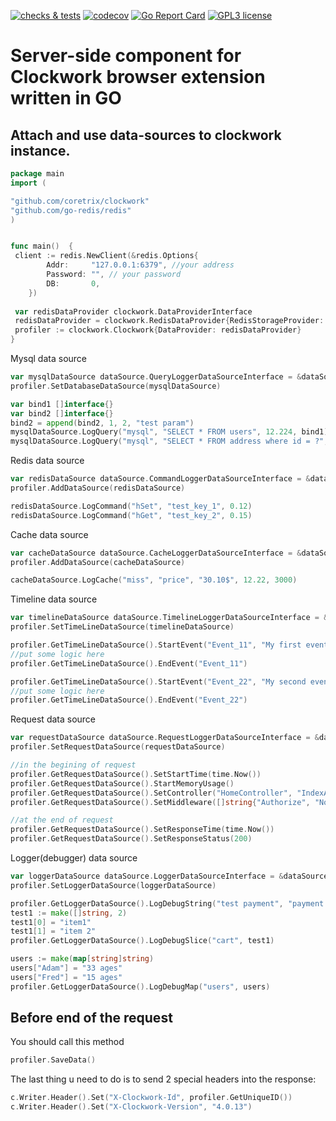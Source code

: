 [![checks & tests](https://github.com/coretrix/clockwork/actions/workflows/main.yml/badge.svg)](https://github.com/coretrix/clockwork/actions)
[![codecov](https://codecov.io/gh/coretrix/clockwork/branch/master/graph/badge.svg?token=1KZSMFMKWA)](https://codecov.io/gh/coretrix/clockwork)
[![Go Report Card](https://goreportcard.com/badge/github.com/coretrix/clockwork)](https://goreportcard.com/report/github.com/coretrix/clockwork)
[![GPL3 license](https://img.shields.io/badge/license-GPL3-brightgreen.svg)](https://opensource.org/licenses/GPL-3.0)

# Server-side component for Clockwork browser extension written in GO

## Attach and use data-sources to clockwork instance.

```go
package main
import (

"github.com/coretrix/clockwork"
"github.com/go-redis/redis"
)


func main()  {
 client := redis.NewClient(&redis.Options{
 		Addr:     "127.0.0.1:6379", //your address
 		Password: "", // your password
 		DB:       0, 
 	})
 	
 var redisDataProvider clockwork.DataProviderInterface
 redisDataProvider = clockwork.RedisDataProvider{RedisStorageProvider: client}
 profiler := clockwork.Clockwork{DataProvider: redisDataProvider}
}
```

Mysql data source
```go
var mysqlDataSource dataSource.QueryLoggerDataSourceInterface = &dataSource.MysqlDataSource{}
profiler.SetDatabaseDataSource(mysqlDataSource)

var bind1 []interface{}
var bind2 []interface{}
bind2 = append(bind2, 1, 2, "test param")
mysqlDataSource.LogQuery("mysql", "SELECT * FROM users", 12.224, bind1)
mysqlDataSource.LogQuery("mysql", "SELECT * FROM address where id = ?", 1, bind2)
```

Redis data source
```go
var redisDataSource dataSource.CommandLoggerDataSourceInterface = &dataSource.RedisDataSource{}
profiler.AddDataSource(redisDataSource)

redisDataSource.LogCommand("hSet", "test_key_1", 0.12)
redisDataSource.LogCommand("hGet", "test_key_2", 0.15)
```

Cache data source
```go
var cacheDataSource dataSource.CacheLoggerDataSourceInterface = &dataSource.CacheDataSource{}
profiler.AddDataSource(cacheDataSource)

cacheDataSource.LogCache("miss", "price", "30.10$", 12.22, 3000)
```

Timeline data source
```go
var timelineDataSource dataSource.TimelineLoggerDataSourceInterface = &dataSource.TimelineDataSource{}
profiler.SetTimeLineDataSource(timelineDataSource)

profiler.GetTimeLineDataSource().StartEvent("Event_11", "My first event desc")
//put some logic here
profiler.GetTimeLineDataSource().EndEvent("Event_11")

profiler.GetTimeLineDataSource().StartEvent("Event_22", "My second event desc")
//put some logic here
profiler.GetTimeLineDataSource().EndEvent("Event_22")
```

Request data source
```go
var requestDataSource dataSource.RequestLoggerDataSourceInterface = &dataSource.RequestResponseDataSource{}
profiler.SetRequestDataSource(requestDataSource)

//in the begining of request
profiler.GetRequestDataSource().SetStartTime(time.Now())
profiler.GetRequestDataSource().StartMemoryUsage()
profiler.GetRequestDataSource().SetController("HomeController", "IndexAction")
profiler.GetRequestDataSource().SetMiddleware([]string{"Authorize", "Normalization", "Guard", "Handler"})

//at the end of request	
profiler.GetRequestDataSource().SetResponseTime(time.Now())
profiler.GetRequestDataSource().SetResponseStatus(200)
```

Logger(debugger) data source
```go
var loggerDataSource dataSource.LoggerDataSourceInterface = &dataSource.LoggerDataSource{}
profiler.SetLoggerDataSource(loggerDataSource)

profiler.GetLoggerDataSource().LogDebugString("test payment", "payment method works")
test1 := make([]string, 2)
test1[0] = "item1"
test1[1] = "item 2"
profiler.GetLoggerDataSource().LogDebugSlice("cart", test1)

users := make(map[string]string)
users["Adam"] = "33 ages"
users["Fred"] = "15 ages"
profiler.GetLoggerDataSource().LogDebugMap("users", users)	
```

## Before end of the request
You should call this method
```go
profiler.SaveData()
```

The last thing u need to do is to send 2 special headers into the response:
```go
c.Writer.Header().Set("X-Clockwork-Id", profiler.GetUniqueID())
c.Writer.Header().Set("X-Clockwork-Version", "4.0.13")
```

